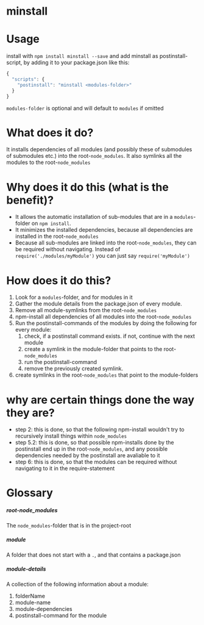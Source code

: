 # minstall
# Usage
install with `npm install minstall --save` and add minstall as postinstall-script, by adding it to your package.json like this:
```JavaScript
{
  "scripts": {
    "postinstall": "minstall <modules-folder>"
  }
}
```
`modules-folder` is optional and will default to `modules` if omitted

# What does it do?
It installs dependencies of all modules (and possibly these of submodules of submodules etc.) into the root-`node_modules`.
It also symlinks all the modules to the root-`node_modules`

# Why does it do this (what is the benefit)?
- It allows the automatic installation of sub-modules that are in a `modules`-folder on `npm install`.
- It minimizes the installed dependencies, because all dependencies are installed in the root-`node_modules`
- Because all sub-modules are linked into the root-`node_modules`, they can be required without navigating. Instead of `require('./modules/myModule')` you can just say `require('myModule')`

# How does it do this?
1. Look for a `modules`-folder, and for modules in it
1. Gather the module details from the package.json of every module.
1. Remove all module-symlinks from the root-`node_modules`
1. npm-install all dependencies of all modules into the root-`node_modules`
1. Run the postinstall-commands of the modules by doing the following for every module:
    1. check, if a postinstall command exists. if not, continue with the next module
    1. create a symlink in the module-folder that points to the root-`node_modules`
    1. run the postinstall-command
    1. remove the previously created symlink.
1. create symlinks in the root-`node_modules` that point to the module-folders

# why are certain things done the way they are?
- step 2: this is done, so that the following npm-install wouldn't try to recursively install things within `node_modules`
- step 5.2: this is done, so that possible npm-installs done by the postinstall end up in the root-`node_modules`, and any possible dependencies needed by the postinstall are avaliable to it
- step 6: this is done, so that the modules can be required without navigating to it in the require-statement

# Glossary
##### root-node_modules
The `node_modules`-folder that is in the project-root

##### module
A folder that does not start with a `.`, and that contains a package.json

##### module-details
A collection of the following information about a module:

1. folderName
1. module-name
1. module-dependencies
1. postinstall-command for the module
